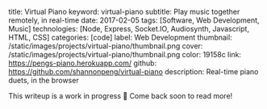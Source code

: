 title: Virtual Piano
keyword: virtual-piano
subtitle: Play music together remotely, in real-time
date: 2017-02-05
tags: [Software, Web Development, Music]
technologies: [Node, Express, Socket.IO, Audiosynth, Javascript, HTML, CSS]
categories: [code]
label: Web Development
thumbnail: /static/images/projects/virtual-piano/thumbnail.png
cover: /static/images/projects/virtual-piano/thumbnail.png
color: 19158c
link: https://pengs-piano.herokuapp.com/
github: https://github.com/shannonpeng/virtual-piano
description: Real-time piano duets, in the browser

This writeup is a work in progress 🙊 Come back soon to read more!